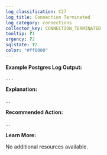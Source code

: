 ```yaml
---
log_classification: C27
log_title: Connection Terminated
log_category: connections
collector_key: CONNECTION_TERMINATED
tooltip: ?1
urgency: ?2
sqlstate: ?2
color: "#ff0000"
---
```


**Example Postgres Log Output:**

```
...
```

**Explanation:**

...

**Recommended Action:**

...

**Learn More:**

No additional resources available.
